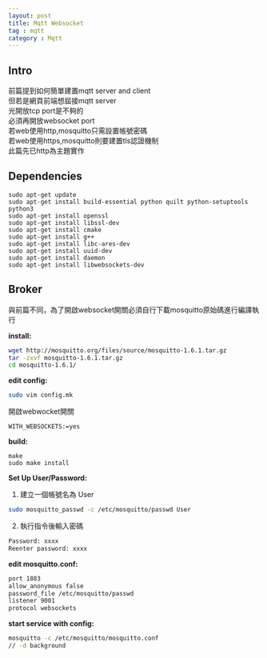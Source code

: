 ```yaml
---
layout: post
title: Mqtt Websocket
tag : mqtt
category : Mqtt
---
```


## Intro
前篇提到如何簡單建置mqtt server and client  
但若是網頁前端想屆接mqtt server  
光開放tcp port是不夠的  
必須再開放websocket port  
若web使用http,mosquitto只需設置帳號密碼  
若web使用https,mosquitto則要建置tls認證機制  
此篇先已http為主題實作  

## Dependencies
```
sudo apt-get update
sudo apt-get install build-essential python quilt python-setuptools python3
sudo apt-get install openssl
sudo apt-get install libssl-dev
sudo apt-get install cmake
sudo apt-get install g++
sudo apt-get install libc-ares-dev
sudo apt-get install uuid-dev
sudo apt-get install daemon
sudo apt-get install libwebsockets-dev
```

## Broker
與前篇不同，為了開啟websocket開關必須自行下載mosquitto原始碼進行編譯執行  

**install:**
``` bash
wget http://mosquitto.org/files/source/mosquitto-1.6.1.tar.gz
tar -zxvf mosquitto-1.6.1.tar.gz
cd mosquitto-1.6.1/
```

**edit config:**
``` bash
sudo vim config.mk
```
開啟webwocket開關
```
WITH_WEBSOCKETS:=yes
```

**build:**
```
make
sudo make install
```

**Set Up User/Password:** 
1. 建立一個帳號名為 User
``` bash
sudo mosquitto_passwd -c /etc/mosquitto/passwd User
```
2. 執行指令後輸入密碼
``` bash
Password: xxxx
Reenter password: xxxx
```

**edit mosquitto.conf:**
``` bash
port 1883
allow_anonymous false
password_file /etc/mosquitto/passwd
listener 9001
protocol websockets
```

**start service with config:**
``` bash
mosquitto -c /etc/mosquitto/mosquitto.conf
// -d background
```